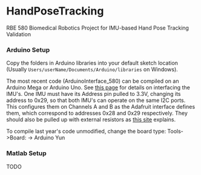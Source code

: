 # HandPoseTracking
RBE 580 Biomedical Robotics Project for IMU-based Hand Pose Tracking Validation

### Arduino Setup

Copy the folders in Arduino libraries into your default sketch location (Usually `Users/userName/Documents/Arduino/libraries` on Windows).

The most recent code (ArduinoInterface_580) can be compiled on an Arduino Mega or Arduino Uno. See [this page](https://learn.adafruit.com/adafruit-bno055-absolute-orientation-sensor/wiring-and-test) for details on interfacing the IMU's. One IMU must have its Address pin pulled to 3.3V, changing its address to 0x29, so that both IMU's can operate on the same I2C ports. This configures them on Channels A and B as the Adafruit interface defines them, which correspond to addresses 0x28 and 0x29 respectively. They should also be pulled up with external resistors as [this site](http://tronixstuff.com/2010/10/20/tutorial-arduino-and-the-i2c-bus/) explains.

To compile last year's code unmodified, change the board type: Tools->Board: -> Arduino Yun

### Matlab Setup 

TODO
